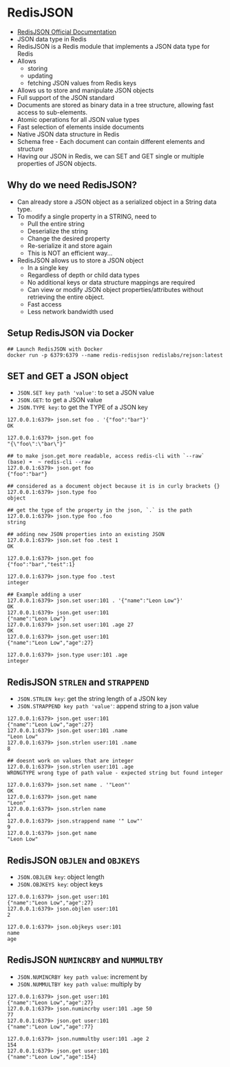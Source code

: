 # RedisJSON

- [RedisJSON Official Documentation](https://redis.io/docs/latest/develop/data-types/json/)
- JSON data type in Redis
- RedisJSON is a Redis module that implements a JSON data type for Redis
- Allows
  - storing
  - updating
  - fetching JSON values from Redis keys
- Allows us to store and manipulate JSON objects
- Full support of the JSON standard
- Documents are stored as binary data in a tree structure, allowing fast access to sub-elements.
- Atomic operations for all JSON value types
- Fast selection of elements inside documents
- Native JSON data structure in Redis
- Schema free - Each document can contain different elements and structure
- Having our JSON in Redis, we can SET and GET single or multiple properties of JSON objects.

## Why do we need RedisJSON?

- Can already store a JSON object as a serialized object in a String data type.
- To modify a single property in a STRING, need to
  - Pull the entire string
  - Deserialize the string
  - Change the desired property
  - Re-serialize it and store again
  - This is NOT an efficient way...
- RedisJSON allows us to store a JSON object
  - In a single key
  - Regardless of depth or child data types
  - No additional keys or data structure mappings are required
  - Can view or modify JSON object properties/attributes without retrieving the entire object.
  - Fast access
  - Less network bandwidth used

## Setup RedisJSON via Docker

```
## Launch RedisJSON with Docker
docker run -p 6379:6379 --name redis-redisjson redislabs/rejson:latest
```

## SET and GET a JSON object

- `JSON.SET key path 'value'`: to set a JSON value
- `JSON.GET`: to get a JSON value
- `JSON.TYPE key`: to get the TYPE of a JSON key

```
127.0.0.1:6379> json.set foo . '{"foo":"bar"}'
OK

127.0.0.1:6379> json.get foo
"{\"foo\":\"bar\"}"

## to make json.get more readable, access redis-cli with `--raw`
(base) ➜  ~ redis-cli --raw
127.0.0.1:6379> json.get foo
{"foo":"bar"}

## considered as a document object because it is in curly brackets {}
127.0.0.1:6379> json.type foo
object

## get the type of the property in the json, `.` is the path
127.0.0.1:6379> json.type foo .foo
string

## adding new JSON properties into an existing JSON
127.0.0.1:6379> json.set foo .test 1
OK

127.0.0.1:6379> json.get foo
{"foo":"bar","test":1}

127.0.0.1:6379> json.type foo .test
integer
```

```
## Example adding a user
127.0.0.1:6379> json.set user:101 . '{"name":"Leon Low"}'
OK
127.0.0.1:6379> json.get user:101
{"name":"Leon Low"}
127.0.0.1:6379> json.set user:101 .age 27
OK
127.0.0.1:6379> json.get user:101
{"name":"Leon Low","age":27}

127.0.0.1:6379> json.type user:101 .age
integer
```

## RedisJSON `STRLEN` and `STRAPPEND`

- `JSON.STRLEN key`: get the string length of a JSON key
- `JSON.STRAPPEND key path 'value'`: append string to a json value

```
127.0.0.1:6379> json.get user:101
{"name":"Leon Low","age":27}
127.0.0.1:6379> json.get user:101 .name
"Leon Low"
127.0.0.1:6379> json.strlen user:101 .name
8

## doesnt work on values that are integer
127.0.0.1:6379> json.strlen user:101 .age
WRONGTYPE wrong type of path value - expected string but found integer
```

```
127.0.0.1:6379> json.set name . '"Leon"'
OK
127.0.0.1:6379> json.get name
"Leon"
127.0.0.1:6379> json.strlen name
4
127.0.0.1:6379> json.strappend name '" Low"'
9
127.0.0.1:6379> json.get name
"Leon Low"
```

## RedisJSON `OBJLEN` and `OBJKEYS`

- `JSON.OBJLEN key`: object length
- `JSON.OBJKEYS key`: object keys

```
127.0.0.1:6379> json.get user:101
{"name":"Leon Low","age":27}
127.0.0.1:6379> json.objlen user:101
2

127.0.0.1:6379> json.objkeys user:101
name
age
```

## RedisJSON `NUMINCRBY` and `NUMMULTBY`

- `JSON.NUMINCRBY key path value`: increment by
- `JSON.NUMMULTBY key path value`: multiply by

```
127.0.0.1:6379> json.get user:101
{"name":"Leon Low","age":27}
127.0.0.1:6379> json.numincrby user:101 .age 50
77
127.0.0.1:6379> json.get user:101
{"name":"Leon Low","age":77}

127.0.0.1:6379> json.nummultby user:101 .age 2
154
127.0.0.1:6379> json.get user:101
{"name":"Leon Low","age":154}
```
